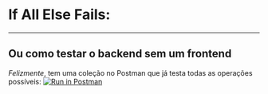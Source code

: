 # If All Else Fails:
***
## Ou como testar o backend sem um frontend
_Felizmente_, tem uma coleção no Postman que já testa todas as operações possíveis:
[![Run in Postman](https://run.pstmn.io/button.svg)](https://app.getpostman.com/run-collection/ff474dbe43a04cf602fe)
